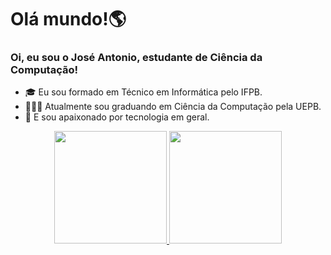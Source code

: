 <h1>Olá mundo!🌎</h1>

### Oi, eu sou o José Antonio, estudante de Ciência da Computação!

- 🎓 Eu sou formado em Técnico em Informática pelo IFPB. 
- 👨🏼‍💻 Atualmente sou graduando em Ciência da Computação pela UEPB.
- 🤖 E sou apaixonado por tecnologia em geral.

<div align="center">
  <a href="https://github.com/joseajr17">
    <img height="180em" src="https://github-readme-stats.vercel.app/api?username=joseajr17&show_icons=true&theme=transparent"/>
  <img height="180em" src="https://github-readme-stats.vercel.app/api/top-langs/?username=joseajr17&layout=compact&langs_count=7&theme=transparent"/>
</div>
